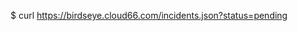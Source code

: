 <!-- post: cloud66-birdseye_filtering-by-status -->


$ curl https://birdseye.cloud66.com/incidents.json?status=pending
